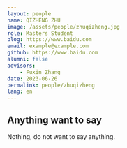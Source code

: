 ```yaml
---
layout: people
name: QIZHENG ZHU
image: /assets/people/zhuqizheng.jpg
role: Masters Student
blog: https://www.baidu.com
email: example@example.com
github: https://www.baidu.com
alumni: false
advisors:
    - Fuxin Zhang
date: 2023-06-26
permalink: people/zhuqizheng
lang: en
---
```


## Anything want to say

Nothing, do not want to say anything.